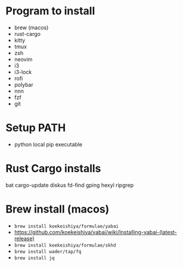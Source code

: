 # Program to install
- brew (macos)
- rust-cargo
- kitty
- tmux
- zsh
- neovim
- i3
- i3-lock
- rofi
- polybar
- nnn
- fzf
- git

# Setup PATH
- python local pip executable

# Rust Cargo installs
bat
cargo-update
diskus
fd-find
gping
hexyl
ripgrep

# Brew install (macos)
- `brew install koekeishiya/formulae/yabai`
- https://github.com/koekeishiya/yabai/wiki/Installing-yabai-(latest-release)
- `brew install koekeishiya/formulae/skhd`
- `brew install wader/tap/fq`
- `brew install jq`
